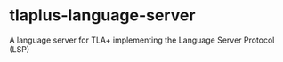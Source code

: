 # tlaplus-language-server
A language server for TLA+ implementing the Language Server Protocol (LSP)
